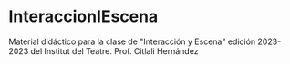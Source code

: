 # InteraccionIEscena
Material didáctico para la clase de "Interacción y Escena" edición 2023-2023 del Institut del Teatre.
Prof. Citlali Hernández
